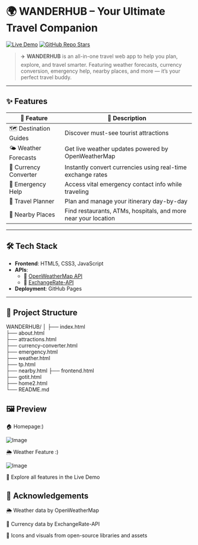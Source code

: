 # 🌍 WANDERHUB – Your Ultimate Travel Companion

[![Live Demo](https://img.shields.io/badge/Live%20Demo-Click%20Here-green?style=for-the-badge)](https://shreyab7134.github.io/WANDERHUB/)
[![GitHub Repo Stars](https://img.shields.io/github/stars/shreyab7134/WANDERHUB?style=for-the-badge)](https://github.com/shreyab7134/WANDERHUB/stargazers)


> ✈️ **WANDERHUB** is an all-in-one travel web app to help you plan, explore, and travel smarter. Featuring weather forecasts, currency conversion, emergency help, nearby places, and more — it’s your perfect travel buddy.

---

## ✨ Features

| 🌟 Feature              | 💬 Description                                                 |
|------------------------|---------------------------------------------------------------|
| 🗺️ Destination Guides  | Discover must-see tourist attractions                         |
| 🌤️ Weather Forecasts   | Get live weather updates powered by OpenWeatherMap            |
| 💱 Currency Converter  | Instantly convert currencies using real-time exchange rates    |
| 🚨 Emergency Help      | Access vital emergency contact info while traveling           |
| 📝 Travel Planner      | Plan and manage your itinerary day-by-day                     |
| 📍 Nearby Places       | Find restaurants, ATMs, hospitals, and more near your location|

---

## 🛠️ Tech Stack

- **Frontend**: HTML5, CSS3, JavaScript  
- **APIs**:
  - 🔸 [OpenWeatherMap API](https://openweathermap.org/api)
  - 🔸 [ExchangeRate-API](https://www.exchangerate-api.com/)
- **Deployment**: GitHub Pages

---

## 📁 Project Structure

WANDERHUB/
│
├── index.html             
├── about.html               
├── attractions.html         
├── currency-converter.html  
├── emergency.html        
├── weather.html            
├── tp.html                  
├── nearby.html
├── frontend.html           
├── gotit.html               
├── home2.html              
└── README.md                

## 🖼️ Preview
🏠 Homepage:)

 ![Image](https://github.com/user-attachments/assets/28f8ea2e-e44e-4525-899a-87d729090fd7)

🌦️ Weather Feature :)

  ![Image](https://github.com/user-attachments/assets/6346b5b2-5a16-4abc-8511-a38650882e0b)

  📍 Explore all features in the Live Demo
  

## 🙌 Acknowledgements
🌦️ Weather data by OpenWeatherMap

💱 Currency data by ExchangeRate-API

🎨 Icons and visuals from open-source libraries and assets


